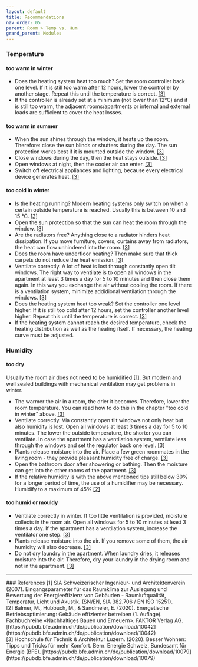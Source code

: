 ```yaml
---
layout: default
title: Recommendations
nav_order: 05
parent: Room > Temp vs. Hum
grand_parent: Modules
---
```


### Temperature
#### too warm in winter
- Does the heating system heat too much? Set the room controller back one level. If it is still too warm after 12 hours, lower the controller by another stage. Repeat this until the temperature is correct. <a href="#besserwohnen2020">[3]</a>
- If the controller is already set at a minimum (not lower than 12°C) and it is still too warm, the adjacent rooms/apartments or internal and external loads are sufficient to cover the heat losses.

#### too warm in summer
- When the sun shines through the window, it heats up the room. Therefore: close the sun blinds or shutters during the day. The sun protection works best if it is mounted outside the window. <a href="#besserwohnen2020">[3]</a>
- Close windows during the day, then the heat stays outside. <a href="#besserwohnen2020">[3]</a>
- Open windows at night, then the cooler air can enter. <a href="#besserwohnen2020">[3]</a>
- Switch off electrical appliances and lighting, because every electrical device generates heat. <a href="#besserwohnen2020">[3]</a>

#### too cold in winter
- Is the heating running? Modern heating systems only switch on when a certain outside temperature is reached. Usually this is between 10 and 15 °C. <a href="#besserwohnen2020">[3]</a>
- Open the sun protection so that the sun can heat the room through the window. <a href="#besserwohnen2020">[3]</a>
- Are the radiators free? Anything close to a radiator hinders heat dissipation. If you move furniture, covers, curtains away from radiators, the heat can flow unhindered into the room. <a href="#besserwohnen2020">[3]</a>
- Does the room have underfloor heating? Then make sure that thick carpets do not reduce the heat emission. <a href="#besserwohnen2020">[3]</a>
- Ventilate correctly. A lot of heat is lost through constantly open tilt windows. The right way to ventilate is to open all windows in the apartment at least 3 times a day for 5 to 10 minutes and then close them again. In this way you exchange the air without cooling the room. If there is a ventilation system, minimize addidional ventilation through the windows. <a href="#besserwohnen2020">[3]</a>
- Does the heating system heat too weak? Set the controller one level higher. If it is still too cold after 12 hours, set the controller another level higher. Repeat this until the temperature is correct. <a href="#besserwohnen2020">[3]</a>
- If the heating system cannot reach the desired temperature, check the heating distribution as well as the heating itself. If necessary, the heating curve must be adjusted.

### Humidity
#### too dry
Usually the room air does not need to be humidified <a href="#sia382_706">[1]</a>. But modern and well sealed buildings with mechanical ventilation may get problems in winter.

- The warmer the air in a room, the drier it becomes. Therefore, lower the room temperature. You can read how to do this in the chapter "too cold in winter" above. <a href="#besserwohnen2020">[3]</a>
- Ventilate correctly. Via constantly open tilt windows not only heat but also humidity is lost. Open all windows at least 3 times a day for 5 to 10 minutes. The lower the outside temperature, the shorter you can ventilate. In case the apartment has a ventilation system, ventilate less through the windows and set the regulator back one level. <a href="#besserwohnen2020">[3]</a>
- Plants release moisture into the air. Place a few green roommates in the living room - they provide pleasant humidity free of charge. <a href="#besserwohnen2020">[3]</a>
- Open the bathroom door after showering or bathing. Then the moisture can get into the other rooms of the apartment. <a href="#besserwohnen2020">[3]</a>
- If the relative humidity is with the above mentioned tips still below 30% for a longer period of time, the use of a humidifier may be necessary. Humidify to a maximum of 45% <a href="#balmer2020">[2]</a>

#### too humid or mouldy
- Ventilate correctly in winter. If too little ventilation is provided, moisture collects in the room air. Open all windows for 5 to 10 minutes at least 3 times a day. If the apartment has a ventilation system, increase the ventilator one step. <a href="#besserwohnen2020">[3]</a>
- Plants release moisture into the air. If you remove some of them, the air humidity will also decrease. <a href="#besserwohnen2020">[3]</a>
- Do not dry laundry in the apartment. When laundry dries, it releases moisture into the air. Therefore, dry your laundry in the drying room and not in the apartment. <a href="#besserwohnen2020">[3]</a>

<hr>
### References
<a id="sia382_706">[1]</a> SIA Schweizerischer Ingenieur- und Architektenverein (2007). Eingangsparameter für das Raumklima zur Auslegung und Bewertung der Energieeffizienz von Gebäuden - Raumluftqualität, Temperatur, Licht und Akustik. (SN/EN, SIA 382.706 / EN ISO 15251).<br>
<a id="balmer2020">[2]</a> Balmer, M., Hubbuch, M., & Sandmeier, E. (2020). Energetische Betriebsoptimierung: Gebäude effizienter betreiben (1. Auflage). Fachbuchreihe «Nachhaltiges Bauen und Erneuern». FAKTOR Verlag AG. [https://pubdb.bfe.admin.ch/de/publication/download/10042](https://pubdb.bfe.admin.ch/de/publication/download/10042)<br>
<a id="besserwohnen2020">[3]</a> Hochschule für Technik & Architektur Luzern. (2020). Besser Wohnen: Tipps und Tricks für mehr Komfort. Bern. Energie Schweiz, Bundesamt für Energie (BFE). [https://pubdb.bfe.admin.ch/de/publication/download/10079](https://pubdb.bfe.admin.ch/de/publication/download/10079) <br>



